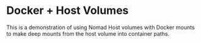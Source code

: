 # Docker + Host Volumes

This is a demonstration of using Nomad Host volumes with Docker mounts to make deep mounts from the host volume into
container paths.

